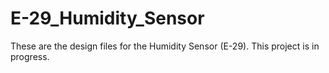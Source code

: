 # E-29_Humidity_Sensor
These are the design files for the Humidity Sensor (E-29). This project is in progress.
